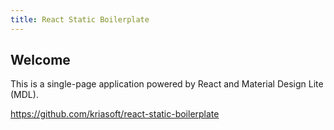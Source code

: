 ```yaml
---
title: React Static Boilerplate
---
```


## Welcome

This is a single-page application powered by React and Material Design Lite (MDL).

https://github.com/kriasoft/react-static-boilerplate
